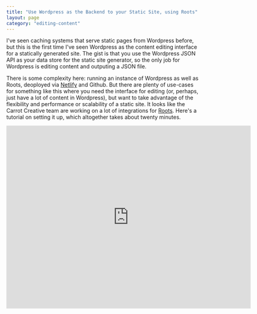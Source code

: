 ```yaml
---
title: "Use Wordpress as the Backend to your Static Site, using Roots"
layout: page
category: "editing-content"
---
```

I've seen caching systems that serve static pages from Wordpress before, but this is the first time I've seen Wordpress as the content editing interface for a statically generated site. The gist is that you use the Wordpress JSON API as your data store for the static site generator, so the only job for Wordpress is editing content and outputing a JSON file.

There is some complexity here: running an instance of Wordpress as well as Roots, deoployed via [Netlify](https://www.netlify.com/) and Github. But there are plenty of use-cases for something like this where you need the interface for editing (or, perhaps, just have a lot of content in Wordpress), but want to take advantage of the flexibility and performance or scalability of a static site. It looks like the Carrot Creative team are working on a lot of integrations for [Roots](http://roots.cx/). Here's a tutorial on setting it up, which altogether takes about twenty minutes.

<iframe width="640" height="480" src="https://www.youtube.com/embed/gdWZ0Bpvmw4?rel=0&amp;showinfo=0" frameborder="0" allowfullscreen></iframe>
